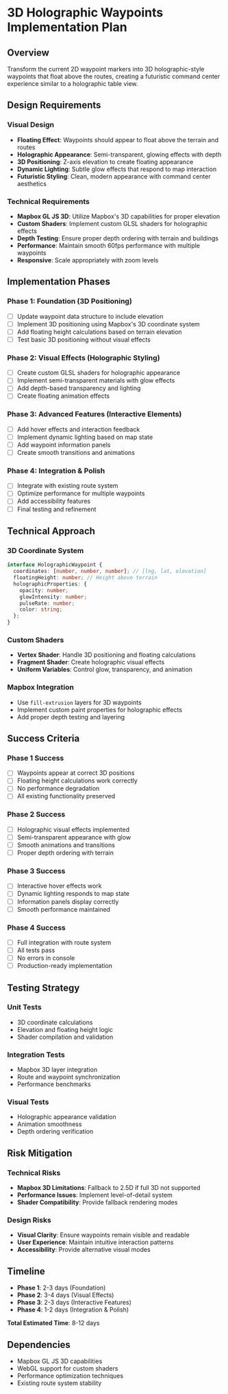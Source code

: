 # 3D Holographic Waypoints Implementation Plan

## Overview

Transform the current 2D waypoint markers into 3D holographic-style waypoints that float above the routes, creating a futuristic command center experience similar to a holographic table view.

## Design Requirements

### Visual Design
- **Floating Effect**: Waypoints should appear to float above the terrain and routes
- **Holographic Appearance**: Semi-transparent, glowing effects with depth
- **3D Positioning**: Z-axis elevation to create floating appearance
- **Dynamic Lighting**: Subtle glow effects that respond to map interaction
- **Futuristic Styling**: Clean, modern appearance with command center aesthetics

### Technical Requirements
- **Mapbox GL JS 3D**: Utilize Mapbox's 3D capabilities for proper elevation
- **Custom Shaders**: Implement custom GLSL shaders for holographic effects
- **Depth Testing**: Ensure proper depth ordering with terrain and buildings
- **Performance**: Maintain smooth 60fps performance with multiple waypoints
- **Responsive**: Scale appropriately with zoom levels

## Implementation Phases

### Phase 1: Foundation (3D Positioning)
- [ ] Update waypoint data structure to include elevation
- [ ] Implement 3D positioning using Mapbox's 3D coordinate system
- [ ] Add floating height calculations based on terrain elevation
- [ ] Test basic 3D positioning without visual effects

### Phase 2: Visual Effects (Holographic Styling)
- [ ] Create custom GLSL shaders for holographic appearance
- [ ] Implement semi-transparent materials with glow effects
- [ ] Add depth-based transparency and lighting
- [ ] Create floating animation effects

### Phase 3: Advanced Features (Interactive Elements)
- [ ] Add hover effects and interaction feedback
- [ ] Implement dynamic lighting based on map state
- [ ] Add waypoint information panels
- [ ] Create smooth transitions and animations

### Phase 4: Integration & Polish
- [ ] Integrate with existing route system
- [ ] Optimize performance for multiple waypoints
- [ ] Add accessibility features
- [ ] Final testing and refinement

## Technical Approach

### 3D Coordinate System
```typescript
interface HolographicWaypoint {
  coordinates: [number, number, number]; // [lng, lat, elevation]
  floatingHeight: number; // Height above terrain
  holographicProperties: {
    opacity: number;
    glowIntensity: number;
    pulseRate: number;
    color: string;
  };
}
```

### Custom Shaders
- **Vertex Shader**: Handle 3D positioning and floating calculations
- **Fragment Shader**: Create holographic visual effects
- **Uniform Variables**: Control glow, transparency, and animation

### Mapbox Integration
- Use `fill-extrusion` layers for 3D waypoints
- Implement custom paint properties for holographic effects
- Add proper depth testing and layering

## Success Criteria

### Phase 1 Success
- [ ] Waypoints appear at correct 3D positions
- [ ] Floating height calculations work correctly
- [ ] No performance degradation
- [ ] All existing functionality preserved

### Phase 2 Success
- [ ] Holographic visual effects implemented
- [ ] Semi-transparent appearance with glow
- [ ] Smooth animations and transitions
- [ ] Proper depth ordering with terrain

### Phase 3 Success
- [ ] Interactive hover effects work
- [ ] Dynamic lighting responds to map state
- [ ] Information panels display correctly
- [ ] Smooth performance maintained

### Phase 4 Success
- [ ] Full integration with route system
- [ ] All tests pass
- [ ] No errors in console
- [ ] Production-ready implementation

## Testing Strategy

### Unit Tests
- 3D coordinate calculations
- Elevation and floating height logic
- Shader compilation and validation

### Integration Tests
- Mapbox 3D layer integration
- Route and waypoint synchronization
- Performance benchmarks

### Visual Tests
- Holographic appearance validation
- Animation smoothness
- Depth ordering verification

## Risk Mitigation

### Technical Risks
- **Mapbox 3D Limitations**: Fallback to 2.5D if full 3D not supported
- **Performance Issues**: Implement level-of-detail system
- **Shader Compatibility**: Provide fallback rendering modes

### Design Risks
- **Visual Clarity**: Ensure waypoints remain visible and readable
- **User Experience**: Maintain intuitive interaction patterns
- **Accessibility**: Provide alternative visual modes

## Timeline

- **Phase 1**: 2-3 days (Foundation)
- **Phase 2**: 3-4 days (Visual Effects)
- **Phase 3**: 2-3 days (Interactive Features)
- **Phase 4**: 1-2 days (Integration & Polish)

**Total Estimated Time**: 8-12 days

## Dependencies

- Mapbox GL JS 3D capabilities
- WebGL support for custom shaders
- Performance optimization techniques
- Existing route system stability
